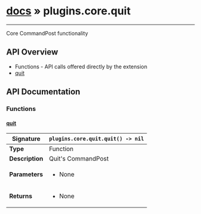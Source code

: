 # [docs](index.md) » plugins.core.quit
---

Core CommandPost functionality

## API Overview
* Functions - API calls offered directly by the extension
 * [quit](#quit)

## API Documentation

### Functions

#### [quit](#quit)
| **Signature**                               | `plugins.core.quit.quit() -> nil`                                                                    |
| --------------------------------------------|-------------------------------------------------------------------------------------|
| **Type**                                    | Function                                                                     |
| **Description**                             | Quit's CommandPost                                                                     |
| **Parameters**                              | <ul><li>None</li></ul> |
| **Returns**                                 | <ul><li>None</li></ul>          |

